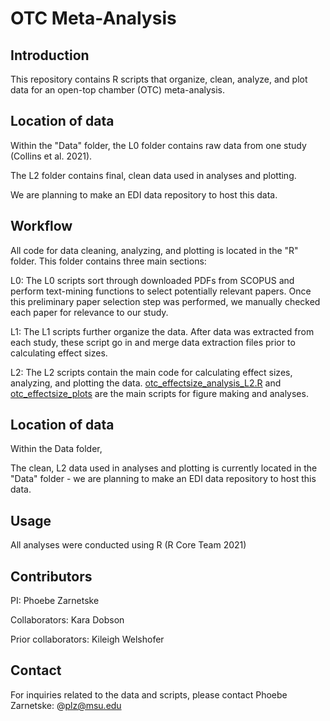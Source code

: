 # OTC Meta-Analysis

## Introduction

This repository contains R scripts that organize, clean, analyze, and plot data for an open-top chamber (OTC) meta-analysis.

## Location of data

Within the "Data" folder, the L0 folder contains raw data from one study (Collins et al. 2021). 

The L2 folder contains final, clean data used in analyses and plotting. 

We are planning to make an EDI data repository to host this data.

## Workflow

All code for data cleaning, analyzing, and plotting is located in the "R" folder. This folder contains three main sections:

L0: The L0 scripts sort through downloaded PDFs from SCOPUS and perform text-mining functions to select potentially relevant papers. Once this preliminary paper selection step was performed, we manually checked each paper for relevance to our study.

L1: The L1 scripts further organize the data. After data was extracted from each study, these script go in and merge data extraction files prior to calculating effect sizes.

L2: The L2 scripts contain the main code for calculating effect sizes, analyzing, and plotting the data. [otc_effectsize_analysis_L2.R](https://github.com/SpaCE-Lab-MSU/OTCMetaAnalysis/blob/main/R/L2/otc_effectsize_analyses_L2.R) and [otc_effectsize_plots](https://github.com/SpaCE-Lab-MSU/OTCMetaAnalysis/blob/main/R/L2/otc_effectsize_plots_L2.R) are the main scripts for figure making and analyses.

## Location of data

Within the Data folder,

The clean, L2 data used in analyses and plotting is currently located in the "Data" folder - we are planning to make an EDI data repository to host this data.

## Usage

All analyses were conducted using R (R Core Team 2021)

## Contributors

PI: Phoebe Zarnetske

Collaborators: Kara Dobson

Prior collaborators: Kileigh Welshofer

## Contact

For inquiries related to the data and scripts, please contact Phoebe Zarnetske: @plz@msu.edu
